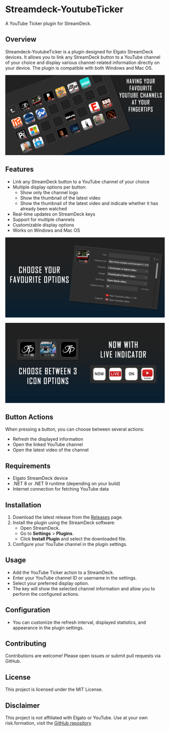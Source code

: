 # Streamdeck-YoutubeTicker

A YouTube Ticker plugin for StreamDeck.

## Overview

Streamdeck-YoutubeTicker is a plugin designed for Elgato StreamDeck devices. It allows you to link any StreamDeck button to a YouTube channel of your choice and display various channel-related information directly on your device. The plugin is compatible with both Windows and Mac OS.

![Preview](Assets/1-preview.png)

## Features

- Link any StreamDeck button to a YouTube channel of your choice
- Multiple display options per button:
  - Show only the channel logo
  - Show the thumbnail of the latest video
  - Show the thumbnail of the latest video and indicate whether it has already been watched
- Real-time updates on StreamDeck keys
- Support for multiple channels
- Customizable display options
- Works on Windows and Mac OS

![Preview](Assets/2-preview.png)

![Preview](Assets/3-preview.png)

## Button Actions

When pressing a button, you can choose between several actions:
- Refresh the displayed information
- Open the linked YouTube channel
- Open the latest video of the channel

## Requirements

- Elgato StreamDeck device
- .NET 8 or .NET 9 runtime (depending on your build)
- Internet connection for fetching YouTube data

## Installation

1. Download the latest release from the [Releases](https://github.com/yourusername/Streamdeck-YoutubeTicker/releases) page.
2. Install the plugin using the StreamDeck software:
   - Open StreamDeck.
   - Go to __Settings__ > __Plugins__.
   - Click __Install Plugin__ and select the downloaded file.
3. Configure your YouTube channel in the plugin settings.

## Usage

- Add the YouTube Ticker action to a StreamDeck.
- Enter your YouTube channel ID or username in the settings.
- Select your preferred display option.
- The key will show the selected channel information and allow you to perform the configured actions.

## Configuration

- You can customize the refresh interval, displayed statistics, and appearance in the plugin settings.

## Contributing

Contributions are welcome! Please open issues or submit pull requests via GitHub.

## License

This project is licensed under the MIT License.

## Disclaimer

This project is not affiliated with Elgato or YouTube. Use at your own risk.formation, visit the [GitHub repository](https://github.com/yourusername/Streamdeck-YoutubeTicker)
